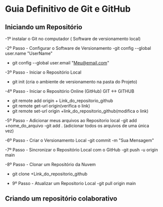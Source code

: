 # Guia Definitivo de Git e GitHub

## Iniciando um Repositório

-1º instalar o Git no computador ( Software de versionamento local)

-2º Passo - Configurar o Software de Versionamento
   -git config --global user.name "UserName"
   - git config --global user.email "Meu@email.com"

-3º Passo - Iniciar o Repositório Local
   - git init (cria o ambiente de versionamento na pasta do Projeto)

-4º Passo - Iniciar o Repositório Online (GitHub) GIT <-> GITHUB
  - git remote add origin + Link_do_repositorio_github 
  - git remote get-url origin(verifica o link)
  - git remote set-url origin +link_do_repositorio_github(modifica o link)

-5º Passo - Adicionar meus arquivos ao Repositorio local
   -git add +nome_do_arquivo
   -git add . (adicionar todos os arquivos de uma única vez)

-6º Passo - Criar o Versionamento Local
  -git commit -m "Sua Mensagem"

-7º Passo - Sincronizar o Repositório Local com o GitHub
  -git push -u origin main

-8º Passo - Clonar um Repositório da Nuvem
 - git clone +Link_do_repositorio_github

- 9º Passo - Atualizar um Repositorio Local
 -git pull origin main

## Criando um repositório colaborativo